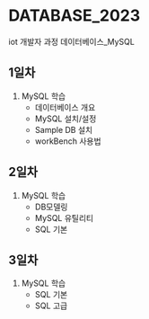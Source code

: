 # DATABASE_2023
iot 개발자 과정 데이터베이스_MySQL

## 1일차
1. MySQL 학습
    - 데이터베이스 개요
    - MySQL 설치/설정
    - Sample DB 설치
    - workBench 사용법
    
## 2일차
1. MySQL 학습
    - DB모델링
    - MySQL 유틸리티
    - SQL 기본

## 3일차
1. MySQL 학습
    - SQL 기본
    - SQL 고급    